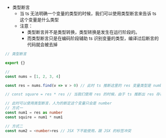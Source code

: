 - 类型断言
  - 当 ts 无法明确一个变量的类型的时候，我们可以使用类型断言来告诉 ts 这个变量是什么类型
  - 注意：
    - 类型断言并不是类型转换，类型转换是发生在运行阶段的。
    - 而类型断言只是在编码阶段辅助 ts 识别变量的类型，编译过后断言的代码就会被去掉

```ts
// 类型断言

export {}

//
const nums = [1, 2, 3, 4]

const res = nums.find(v => v > 0) // 此时 ts 推断这里的 res 变量类型是 number | undefined

// const square = res * res // 当我们使用 res 的时候，由于 ts 推断出 res 存在两种类型，所以系统会提示变量可能是 undefined

// 此时可以使用类型断言，人为的断定这个变量只会是 number
// 方式一
const num1 = res as number
const squire = num1 * num1

// 方式二
const num2 = <number>res // JSX 下不能使用，跟 JSX 的标签冲突

```
